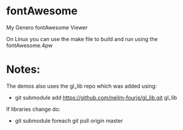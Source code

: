 # fontAwesome
My Genero fontAwesome Viewer 


On Linux you can use the make file to build and run using the fontAwesome.4pw


# Notes:
The demos also uses the gl_lib repo which was added using:
* git submodule add https://github.com/neilm-fourjs/gl_lib.git gl_lib

If libraries change do:
* git submodule foreach git pull origin master

